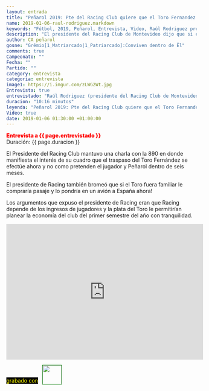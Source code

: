 ```yaml
---
layout: entrada
title: "Peñarol 2019: Pte del Racing Club quiere que el Toro Fernandez se vaya al Celta ahora!"
name: 2019-01-06-raul-rodriguez.markdown
keywords: "Fútbol, 2019, Peñarol, Entrevista, Video, Raúl Rodriguez presidente de Racing, pase de Toro Fernandez, Celta"
description: "El presidente del Racing Club de Montevideo dijo que si el Toro Fernandez fuera un familiar le compraría ya un pasaje de avión para que se fuera inmediatamente al Celta de España"
author: CA peñarol
gosne: "Grêmio[1_Matriarcado|1_Patriarcado]:Conviven dentro de Êl"
comments: true
Campeonato: ""
Fecha: ""
Partido: ""
category: entrevista
categoria: entrevista
image1: https://i.imgur.com/zLWG2Wt.jpg
Entrevista: true
entrevistado: "Raúl Rodriguez (presidente del Racing Club de Montevideo)"
duracion: "10:16 minutos"
leyenda: "Peñarol 2019: Pte del Racing Club quiere que el Toro Fernandez se vaya al Celta ahora!"
Video: true
date: 2019-01-06 01:30:00 +01:00:00
---
```


<span style="color:red;font-weight:900">Entrevista a {{ page.entrevistado }}</span><br>
<span>Duración: {{ page.duracion }}</span><br>

El Presidente del Racing Club mantuvo una charla con la 890 en donde manifiesta el interés de su cuadro que el traspaso del Toro Fernández se efectúe ahora y no como pretenden el jugador y Peñarol dentro de seis meses.

El presidente de Racing también bromeó que si el Toro fuera familiar le compraría pasaje y lo pondría en un avión a España ahora!

Los argumentos que expuso el presidente de Racing eran que Racing depende de los ingresos de jugadores y la plata del Toro le permitirían planear la economía del club del primer semestre del año con tranquilidad.

<iframe width="521" height="360" src="https://www.youtube.com/embed/m-UgbKiQkps" frameborder="0" allow="accelerometer; autoplay; encrypted-media; gyroscope; picture-in-picture" allowfullscreen></iframe>

<br>

<span style="color:yellow;background:black;margin-top:0px;">grabado con</span> <a href="http://ffmpeg.org"><img src="{{ site.url }}/images/ffmpeg.png" width="50px" style="border:1px solid green;vertical-align: sub;margin-left:7px;"></a>
